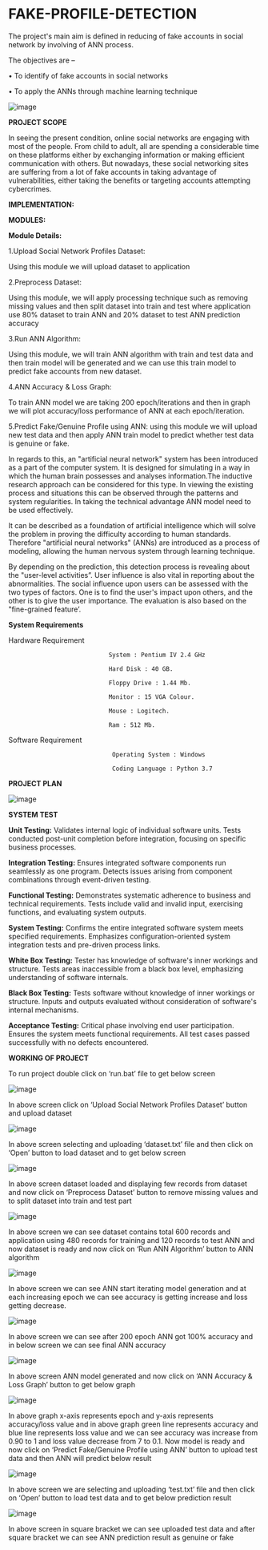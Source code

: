 # FAKE-PROFILE-DETECTION

The project's main aim is defined in reducing of fake accounts in social network by involving of ANN process. 

The objectives are –

•	To identify of fake accounts in social networks

•	To apply the ANNs through machine learning technique

![image](https://github.com/Prathima5/FAKE-PROFILE-DETECTION/assets/154850398/ab5dee7e-ca83-4302-a7c9-aab63484ccf0)


**PROJECT SCOPE**

In seeing the present condition, online social networks are engaging with most of the people. From child to adult, all are spending a considerable time on these platforms either by exchanging information or making efficient communication with others. But nowadays, these social networking sites are suffering from a lot of fake accounts in taking advantage of vulnerabilities, either taking the benefits or targeting accounts attempting cybercrimes.


**IMPLEMENTATION:**

**MODULES:**

**Module Details:**

1.Upload Social Network Profiles Dataset:

Using this module we will upload dataset to application

2.Preprocess Dataset:

Using this module, we will apply processing technique such as removing missing values and then split dataset into train and test where application use 80% dataset to train ANN and 20% dataset to test ANN prediction accuracy

3.Run ANN Algorithm:

Using this module, we will train ANN algorithm with train and test data and then train model will be generated and we can use this train model to predict fake accounts from new dataset.

4.ANN Accuracy & Loss Graph:

To train ANN model we are taking 200 epoch/iterations and then in graph we will plot accuracy/loss performance of ANN at each epoch/iteration.

5.Predict Fake/Genuine Profile using ANN: using this module we will upload new test data and then apply ANN train model to predict whether test data is genuine or fake.


In regards to this, an "artificial neural network" system has been introduced as a part of the computer system. It is designed for simulating in a way in which the human brain possesses and analyses information.The inductive research approach can be considered for this type. In viewing the existing process and situations this can be observed through the patterns and system regularities. In taking the technical advantage ANN model need to be used effectively. 

It can be described as a foundation of artificial intelligence which will solve the problem in proving the difficulty according to human standards. Therefore "artificial neural networks" (ANNs) are introduced as a process of modeling, allowing the human nervous system through learning technique. 

By depending on the prediction, this detection process is revealing about the "user-level activities”. User influence is also vital in reporting about the abnormalities. The social influence upon users can be assessed with the two types of factors. One is to find the user's impact upon others, and the other is to give the user importance. The evaluation is also based on the "fine-grained feature’.

**System Requirements**

Hardware Requirement
                                
                                System : Pentium IV 2.4 GHz
                                
                                Hard Disk : 40 GB.
                                
                                Floppy Drive : 1.44 Mb.
                                
                                Monitor : 15 VGA Colour.
                                
                                Mouse : Logitech.
                                
                                Ram : 512 Mb.

Software Requirement
                                 
                                 Operating System : Windows
                                 
                                 Coding Language : Python 3.7 



**PROJECT PLAN**

![image](https://github.com/Prathima5/FAKE-PROFILE-DETECTION/assets/154850398/d5d70137-ad00-4350-9634-cd13e1d4f873)

**SYSTEM TEST**

**Unit Testing:** Validates internal logic of individual software units. Tests conducted post-unit completion before integration, focusing on specific business processes.

**Integration Testing:** Ensures integrated software components run seamlessly as one program. Detects issues arising from component combinations through event-driven testing.

**Functional Testing:** Demonstrates systematic adherence to business and technical requirements. Tests include valid and invalid input, exercising functions, and evaluating system outputs.

**System Testing:** Confirms the entire integrated software system meets specified requirements. Emphasizes configuration-oriented system integration tests and pre-driven process links.

**White Box Testing:** Tester has knowledge of software's inner workings and structure. Tests areas inaccessible from a black box level, emphasizing understanding of software internals.

**Black Box Testing:** Tests software without knowledge of inner workings or structure. Inputs and outputs evaluated without consideration of software's internal mechanisms.

**Acceptance Testing:** Critical phase involving end user participation. Ensures the system meets functional requirements. All test cases passed successfully with no defects encountered.

**WORKING OF PROJECT**

To run project double click on ‘run.bat’ file to get below screen

![image](https://github.com/Prathima5/FAKE-PROFILE-DETECTION/assets/154850398/084c2ffd-1d49-4c62-a7ae-f8c21add41b0)

In above screen click on ‘Upload Social Network Profiles Dataset’ button and upload dataset

![image](https://github.com/Prathima5/FAKE-PROFILE-DETECTION/assets/154850398/ae0e2ec2-5f16-4247-8ac8-b8fa884feff6)

In above screen selecting and uploading ‘dataset.txt’ file and then click on ‘Open’ button to load dataset and to get below screen

![image](https://github.com/Prathima5/FAKE-PROFILE-DETECTION/assets/154850398/0d6fb0d4-11c2-455d-8aca-5f754ea008fa)

In above screen dataset loaded and displaying few records from dataset and now click on ‘Preprocess Dataset’ button to remove missing values and to split dataset into train and test part

![image](https://github.com/Prathima5/FAKE-PROFILE-DETECTION/assets/154850398/f6c260a4-d440-42e4-921c-dba1347b0092)

In above screen we can see dataset contains total 600 records and application using 480 records for training and 120 records to test ANN and now dataset is ready and now click on ‘Run ANN Algorithm’ button to ANN algorithm

![image](https://github.com/Prathima5/FAKE-PROFILE-DETECTION/assets/154850398/589e1400-d7b0-41ea-a9e6-12dd042cf5d6)

In above screen we can see ANN start iterating model generation and at each increasing epoch we can see accuracy is getting increase and loss getting decrease.

![image](https://github.com/Prathima5/FAKE-PROFILE-DETECTION/assets/154850398/403b51ce-289c-413d-95b3-12dd888f5040)

In above screen we can see after 200 epoch ANN got 100% accuracy and in below screen we can see final ANN accuracy

![image](https://github.com/Prathima5/FAKE-PROFILE-DETECTION/assets/154850398/5d597897-e8e8-4771-998a-d2513da90dd9)

In above screen ANN model generated and now click on ‘ANN Accuracy & Loss Graph’ button to get below graph

![image](https://github.com/Prathima5/FAKE-PROFILE-DETECTION/assets/154850398/9eb34542-b017-46c0-a642-7422c1874b4d)

In above graph x-axis represents epoch and y-axis represents accuracy/loss value and in above graph green line represents accuracy and blue line represents loss value and we can see accuracy was increase from 0.90 to 1 and loss value decrease from 7 to 0.1. Now model is ready and now click on ‘Predict Fake/Genuine Profile using ANN’ button to upload test data and then ANN will predict below result

![image](https://github.com/Prathima5/FAKE-PROFILE-DETECTION/assets/154850398/174a5eef-bb50-4dd6-b052-cee7da35325d)

In above screen we are selecting and uploading ‘test.txt’ file and then click on ‘Open’ button to load test data and to get below prediction result

![image](https://github.com/Prathima5/FAKE-PROFILE-DETECTION/assets/154850398/a590bfa8-6627-4898-809b-97d86f1ba6e3)

In above screen in square bracket we can see uploaded test data and after square bracket we can see ANN prediction result as genuine or fake

